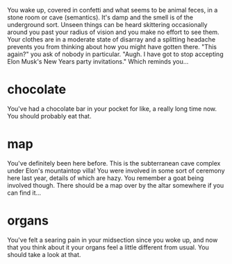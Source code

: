 You wake up, covered in confetti and what seems to be animal feces, in a stone room or cave (semantics). It's damp and the smell is of the underground sort. Unseen things can be heard skittering occasionally around you past your radius of vision and you make no effort to see them. Your clothes are in a moderate state of disarray and a splitting headache prevents you from thinking about how you might have gotten there. "This again?" you ask of nobody in particular. "Augh. I have got to stop accepting Elon Musk's New Years party invitations." Which reminds you...

# chocolate
You've had a chocolate bar in your pocket for like, a really long time now. You should probably eat that.

# map
You've definitely been here before. This is the subterranean cave complex under Elon's mountaintop villa! You were involved in some sort of ceremony here last year, details of which are hazy. You remember a goat being involved though. There should be a map over by the altar somewhere if you can find it...

# organs
You've felt a searing pain in your midsection since you woke up, and now that you think about it your organs feel a little different from usual. You should take a look at that.
